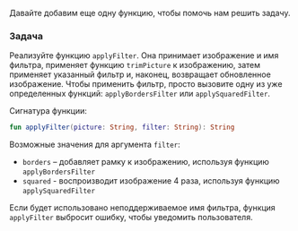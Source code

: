 Давайте добавим еще одну функцию, чтобы помочь нам решить задачу.

### Задача

Реализуйте функцию `applyFilter`. Она принимает изображение
и имя фильтра, применяет функцию `trimPicture` к изображению, затем 
применяет указанный фильтр и, наконец, возвращает обновленное изображение. Чтобы применить фильтр, 
просто вызовите одну из уже определенных функций: `applyBordersFilter` или `applySquaredFilter`.

<div class="hint" title="Нажмите, чтобы увидеть сигнатуру функции applyFilter">

Сигнатура функции:
```kotlin
fun applyFilter(picture: String, filter: String): String
```
</div>

Возможные значения для аргумента `filter`:

- `borders` – добавляет рамку к изображению, используя функцию `applyBordersFilter`
- `squared` - воспроизводит изображение 4 раза, используя функцию `applySquaredFilter`

Если будет использовано неподдерживаемое имя фильтра, функция `applyFilter` выбросит ошибку, чтобы уведомить пользователя.
